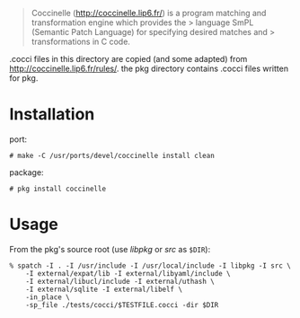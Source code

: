 > Coccinelle (http://coccinelle.lip6.fr/) is a program matching and
> transformation engine which provides the > language SmPL (Semantic Patch
> Language) for specifying desired matches and > transformations in C code.

.cocci files in this directory are copied (and some adapted) from
http://coccinelle.lip6.fr/rules/. the pkg directory contains .cocci files
written for pkg.

Installation
============

port:

	# make -C /usr/ports/devel/coccinelle install clean

package:

	# pkg install coccinelle

Usage
=====
From the pkg's source root (use _libpkg_ or _src_ as `$DIR`):

	% spatch -I . -I /usr/include -I /usr/local/include -I libpkg -I src \
		-I external/expat/lib -I external/libyaml/include \
		-I external/libucl/include -I external/uthash \
		-I external/sqlite -I external/libelf \
		-in_place \
        -sp_file ./tests/cocci/$TESTFILE.cocci -dir $DIR
